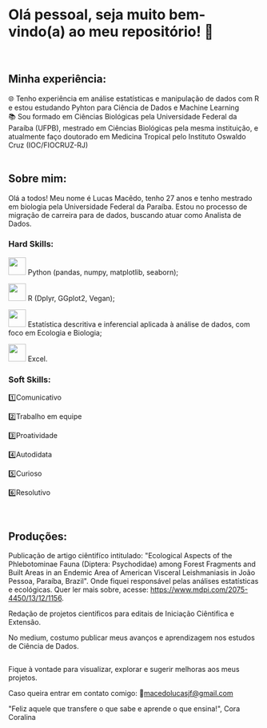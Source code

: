 # Olá pessoal, seja muito bem-vindo(a) ao meu repositório! 👋

<br>

## Minha experiência:

🌐 Tenho experiência em análise estatísticas e manipulação de dados com R e estou estudando Pyhton para Ciência de Dados e Machine Learning<br>
📚 Sou formado em Ciências Biológicas pela Universidade Federal da Paraíba (UFPB), mestrado em Ciências Biológicas pela mesma instituição, e atualmente faço doutorado em Medicina Tropical pelo Instituto Oswaldo Cruz (IOC/FIOCRUZ-RJ)<br>
<br>

## Sobre mim:

Olá a todos! Meu nome é Lucas Macêdo, tenho 27 anos e tenho mestrado em biologia pela Universidade Federal da Paraíba. Estou no processo de migração de carreira para de dados, buscando atuar como Analista de Dados.<br>

### Hard Skills:

<img src="https://images.vexels.com/media/users/3/126968/isolated/preview/466f926f271713ebfb783f1214405f5d-50-percent-progress-circle.png" width='35px'/> Python (pandas, numpy, matplotlib, seaborn);

<img src="https://kbtech.com.br/wp-content/uploads/2023/03/95percent-sucess.png" width='35px'/> R (Dplyr, GGplot2, Vegan);

<img src="https://kbtech.com.br/wp-content/uploads/2023/03/95percent-sucess.png" width='35px'/> Estatística descritiva e inferencial aplicada à análise de dados, com foco em Ecologia e Biologia;

<img src="https://images.vexels.com/media/users/3/126968/isolated/preview/466f926f271713ebfb783f1214405f5d-50-percent-progress-circle.png" width='35px'/> Excel.
<br>

### Soft Skills:

1️⃣Comunicativo

2️⃣Trabalho em equipe

3️⃣Proatividade

4️⃣Autodidata

5️⃣Curioso

6️⃣Resolutivo



<br>

## Produções:

Publicação de artigo ciêntifíco intitulado: "Ecological Aspects of the Phlebotominae Fauna (Diptera: Psychodidae) among Forest Fragments and Built Areas in an Endemic Area of American Visceral Leishmaniasis in João Pessoa, Paraíba, Brazil". Onde fiquei responsável pelas análises estatísticas e ecológicas. Quer ler mais sobre, acesse: <https://www.mdpi.com/2075-4450/13/12/1156>.

Redação de projetos científicos para editais de Iniciação Ciêntifica e Extensão.

No medium, costumo publicar meus avanços e aprendizagem nos estudos de Ciência de Dados.
<br>
## 

Fique à vontade para visualizar, explorar e sugerir melhoras aos meus projetos.

Caso queira entrar em contato comigo: 📧macedolucasjf@gmail.com

"Feliz aquele que transfere o que sabe e aprende o que ensina!", 
  Cora Coralina
<!--
**LucasJMFreire/LucasJMFreire** is a ✨ _special_ ✨ repository because its `README.md` (this file) appears on your GitHub profile.

Here are some ideas to get you started:

- 🔭 I’m currently working on ...
- 🌱 I’m currently learning ...
- 👯 I’m looking to collaborate on ...
- 🤔 I’m looking for help with ...
- 💬 Ask me about ...
- 📫 How to reach me: ...
- 😄 Pronouns: ...
- ⚡ Fun fact: ...
-->

